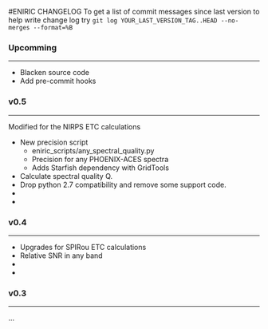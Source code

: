 #ENIRIC CHANGELOG
To get a list of commit messages since last version to help write change log try
    `git log YOUR_LAST_VERSION_TAG..HEAD --no-merges --format=%B`

### Upcomming
-------
- Blacken source code
- Add pre-commit hooks


### v0.5
--------
Modified for the NIRPS ETC calculations
- New precision script
    - eniric_scripts/any_spectral_quality.py
    - Precision for any PHOENIX-ACES spectra
    - Adds Starfish dependency with GridTools
- Calculate spectral quality Q.
- Drop python 2.7 compatibility and remove some support code.
-
-

### v0.4
----
- Upgrades for SPIRou ETC calculations
- Relative SNR in any band
-
-

### v0.3
----
...
